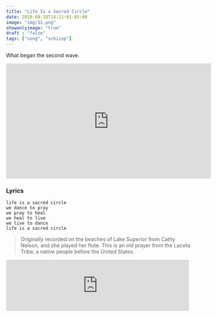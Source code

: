 ```yaml
---
title: "Life Is a Sacred Circle"
date: 2019-09-18T14:21:01-05:00
image: "img/31.png"
showonlyimage: "true"
draft : "false"
tags: ["song", "schizop"]
---
```


What began the second wave.

<!--more-->

<iframe width="560" height="315" src="https://www.youtube.com/embed/TEFRfhFCY4s" frameborder="0" allow="accelerometer; autoplay; encrypted-media; gyroscope; picture-in-picture" allowfullscreen></iframe>

### Lyrics  

```
life is a sacred circle
we dance to pray
we pray to heal
we heal to live
we live to dance
life is a sacred circle

```

> Originally recorded on the beaches of Lake Superior from Cathy Nelson, and she played her flute.
> This is an old prayer from the Lacota Tribe, a native people before the United States.

<iframe src="https://archive.org/embed/00lifeisasacredcircle" width="500" height="140" frameborder="0" webkitallowfullscreen="true" mozallowfullscreen="true" allowfullscreen></iframe>
